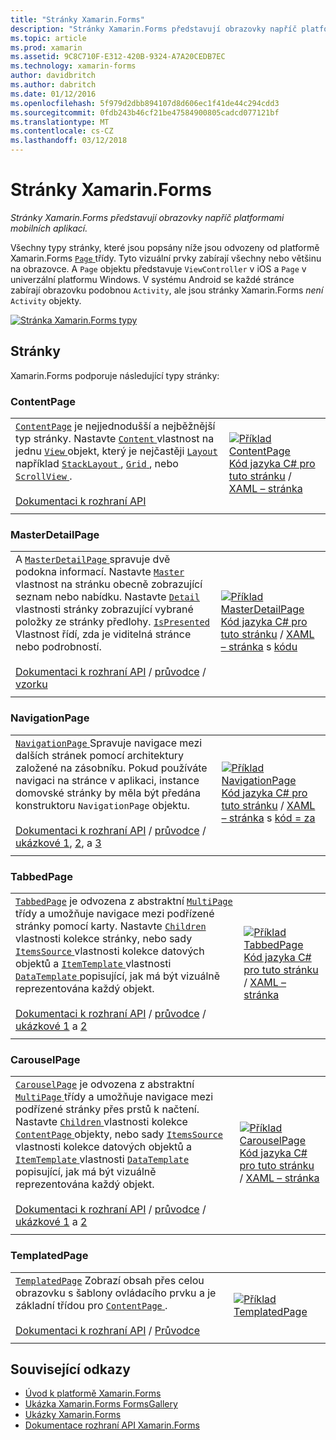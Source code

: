 ```yaml
---
title: "Stránky Xamarin.Forms"
description: "Stránky Xamarin.Forms představují obrazovky napříč platformami mobilních aplikací."
ms.topic: article
ms.prod: xamarin
ms.assetid: 9C8C710F-E312-420B-9324-A7A20CEDB7EC
ms.technology: xamarin-forms
author: davidbritch
ms.author: dabritch
ms.date: 01/12/2016
ms.openlocfilehash: 5f979d2dbb894107d8d606ec1f41de44c294cdd3
ms.sourcegitcommit: 0fdb243b46cf21be47584900805cadcd077121bf
ms.translationtype: MT
ms.contentlocale: cs-CZ
ms.lasthandoff: 03/12/2018
---
```

# <a name="xamarinforms-pages"></a>Stránky Xamarin.Forms

_Stránky Xamarin.Forms představují obrazovky napříč platformami mobilních aplikací._

Všechny typy stránky, které jsou popsány níže jsou odvozeny od platformě Xamarin.Forms [ `Page` ](https://developer.xamarin.com/api/type/Xamarin.Forms.Page/) třídy. Tyto vizuální prvky zabírají všechny nebo většinu na obrazovce. A `Page` objektu představuje `ViewController` v iOS a `Page` v univerzální platformu Windows. V systému Android se každé stránce zabírají obrazovku podobnou `Activity`, ale jsou stránky Xamarin.Forms *není* `Activity` objekty.

[ ![](pages-images/pages-sml.png "Stránka Xamarin.Forms typy")](pages-images/pages.png#lightbox "stránce Xamarin.Forms")

## <a name="pages"></a>Stránky

Xamarin.Forms podporuje následující typy stránky:

<a name="contentPage" />

### <a name="contentpage"></a>ContentPage

|     |     | 
| --- | --- | 
| [`ContentPage`](https://developer.xamarin.com/api/type/Xamarin.Forms.ContentPage/) je nejjednodušší a nejběžnější typ stránky. Nastavte [ `Content` ](https://developer.xamarin.com/api/property/Xamarin.Forms.ContentPage.Content/) vlastnost na jednu [ `View` ](views.md) objekt, který je nejčastěji [ `Layout` ](layouts.md) například [ `StackLayout` ](layouts.md#stackLayout), [ `Grid` ](layouts.md#grid), nebo [ `ScrollView` ](layouts.md#scrollView).<br /><br />[Dokumentaci k rozhraní API](https://developer.xamarin.com/api/type/Xamarin.Forms.ContentPage/) | [![Příklad ContentPage](pages-images/ContentPage.png "ContentPage příklad")](pages-images/ContentPage-Large.png#lightbox "ContentPage příklad")<br />[Kód jazyka C# pro tuto stránku](https://github.com/xamarin/xamarin-forms-samples/blob/master/FormsGallery/FormsGallery/FormsGallery/CodeExamples/ContentPageDemoPage.cs) / [XAML – stránka](https://github.com/xamarin/xamarin-forms-samples/blob/master/FormsGallery/FormsGallery/FormsGallery/XamlExamples/ContentPageDemoPage.xaml) |
|     |     |

### <a name="masterdetailpage"></a>MasterDetailPage

|     |     | 
| --- | --- | 
| A [ `MasterDetailPage` ](https://developer.xamarin.com/api/type/Xamarin.Forms.MasterDetailPage/) spravuje dvě podokna informací. Nastavte [ `Master` ](https://developer.xamarin.com/api/property/Xamarin.Forms.MasterDetailPage.Master/) vlastnost na stránku obecně zobrazující seznam nebo nabídku. Nastavte [ `Detail` ](https://developer.xamarin.com/api/property/Xamarin.Forms.MasterDetailPage.Detail/) vlastnosti stránky zobrazující vybrané položky ze stránky předlohy. [ `IsPresented` ](https://developer.xamarin.com/api/property/Xamarin.Forms.MasterDetailPage.IsPresented/) Vlastnost řídí, zda je viditelná stránce nebo podrobností.<br /><br />[Dokumentaci k rozhraní API](https://developer.xamarin.com/api/type/Xamarin.Forms.MasterDetailPage/) / [průvodce](~/xamarin-forms/app-fundamentals/navigation/master-detail-page.md) / [vzorku](https://developer.xamarin.com/samples/xamarin-forms/Navigation/MasterDetailPage/) | [![Příklad MasterDetailPage](pages-images/MasterDetailPage.png "MasterDetailPage příklad")](pages-images/MasterDetailPage-Large.png#lightbox "MasterDetailPage příklad")<br />[Kód jazyka C# pro tuto stránku](https://github.com/xamarin/xamarin-forms-samples/blob/master/FormsGallery/FormsGallery/FormsGallery/CodeExamples/MasterDetailPageDemoPage.cs) / [XAML – stránka](https://github.com/xamarin/xamarin-forms-samples/blob/master/FormsGallery/FormsGallery/FormsGallery/XamlExamples/MasterDetailPageDemoPage.xaml) s [kódu](https://github.com/xamarin/xamarin-forms-samples/blob/master/FormsGallery/FormsGallery/FormsGallery/XamlExamples/MasterDetailPageDemoPage.xaml.cs) |
|     |     |

### <a name="navigationpage"></a>NavigationPage

|     |     | 
| --- | --- | 
| [ `NavigationPage` ](https://developer.xamarin.com/api/type/Xamarin.Forms.NavigationPage/) Spravuje navigace mezi dalších stránek pomocí architektury založené na zásobníku. Pokud používáte navigaci na stránce v aplikaci, instance domovské stránky by měla být předána konstruktoru `NavigationPage` objektu.<br /><br />[Dokumentaci k rozhraní API](https://developer.xamarin.com/api/type/Xamarin.Forms.NavigationPage/) / [průvodce](~/xamarin-forms/app-fundamentals/navigation/hierarchical.md) / [ukázkové 1](https://developer.xamarin.com/samples/xamarin-forms/Navigation/Hierarchical/), [2](https://developer.xamarin.com/samples/xamarin-forms/Navigation/PassingData/), a [3](https://developer.xamarin.com/samples/xamarin-forms/Navigation/LoginFlow/)  | [![Příklad NavigationPage](pages-images/NavigationPage.png "NavigationPage příklad")](pages-images/NavigationPage-Large.png#lightbox "NavigationPage příklad")<br />[Kód jazyka C# pro tuto stránku](https://github.com/xamarin/xamarin-forms-samples/blob/master/FormsGallery/FormsGallery/FormsGallery/CodeExamples/NavigationPageDemoPage.cs) / [XAML – stránka](https://github.com/xamarin/xamarin-forms-samples/blob/master/FormsGallery/FormsGallery/FormsGallery/XamlExamples/NavigationPageDemoPage.xaml) s [kód = za](https://github.com/xamarin/xamarin-forms-samples/blob/master/FormsGallery/FormsGallery/FormsGallery/XamlExamples/NavigationPageDemoPage.xaml.cs) |
|     |     |

### <a name="tabbedpage"></a>TabbedPage

|     |     | 
| --- | --- | 
| [`TabbedPage`](https://developer.xamarin.com/api/type/Xamarin.Forms.TabbedPage/) je odvozena z abstraktní [ `MultiPage` ](https://developer.xamarin.com/api/type/Xamarin.Forms.MultiPage%3CT%3E/) třídy a umožňuje navigace mezi podřízené stránky pomocí karty. Nastavte [ `Children` ](https://developer.xamarin.com/api/property/Xamarin.Forms.MultiPage%3CT%3E.Children/) vlastnosti kolekce stránky, nebo sady [ `ItemsSource` ](https://developer.xamarin.com/api/property/Xamarin.Forms.MultiPage%3CT%3E.ItemsSource/) vlastnosti kolekce datových objektů a [ `ItemTemplate` ](https://developer.xamarin.com/api/property/Xamarin.Forms.MultiPage%3CT%3E.ItemTemplate/) vlastnosti [ `DataTemplate` ](https://developer.xamarin.com/api/type/Xamarin.Forms.DataTemplate/) popisující, jak má být vizuálně reprezentována každý objekt.<br /><br />[Dokumentaci k rozhraní API](https://developer.xamarin.com/api/type/Xamarin.Forms.TabbedPage/) / [průvodce](~/xamarin-forms/app-fundamentals/navigation/tabbed-page.md) / [ukázkové 1](https://developer.xamarin.com/samples/xamarin-forms/Navigation/TabbedPage/) a [2](https://developer.xamarin.com/samples/xamarin-forms/Navigation/TabbedPageWithNavigationPage) | [![Příklad TabbedPage](pages-images/TabbedPage.png "TabbedPage příklad")](pages-images/TabbedPage-Large.png#lightbox "TabbedPage příklad")<br />[Kód jazyka C# pro tuto stránku](https://github.com/xamarin/xamarin-forms-samples/blob/master/FormsGallery/FormsGallery/FormsGallery/CodeExamples/TabbedPageDemoPage.cs) / [XAML – stránka](https://github.com/xamarin/xamarin-forms-samples/blob/master/FormsGallery/FormsGallery/FormsGallery/XamlExamples/TabbedPageDemoPage.xaml) |
|     |     |

### <a name="carouselpage"></a>CarouselPage

|     |     | 
| --- | --- | 
| [`CarouselPage`](https://developer.xamarin.com/api/type/Xamarin.Forms.CarouselPage/) je odvozena z abstraktní [ `MultiPage` ](https://developer.xamarin.com/api/type/Xamarin.Forms.MultiPage%3CT%3E/) třídy a umožňuje navigace mezi podřízené stránky přes prstů k načtení. Nastavte [ `Children` ](https://developer.xamarin.com/api/property/Xamarin.Forms.MultiPage%3CT%3E.Children/) vlastnosti kolekce [ `ContentPage` ](#contentPage) objekty, nebo sady [ `ItemsSource` ](https://developer.xamarin.com/api/property/Xamarin.Forms.MultiPage%3CT%3E.ItemsSource/) vlastnosti kolekce datových objektů a [ `ItemTemplate` ](https://developer.xamarin.com/api/property/Xamarin.Forms.MultiPage%3CT%3E.ItemTemplate/) vlastnosti [ `DataTemplate` ](https://developer.xamarin.com/api/type/Xamarin.Forms.DataTemplate/) popisující, jak má být vizuálně reprezentována každý objekt.<br /><br />[Dokumentaci k rozhraní API](https://developer.xamarin.com/api/type/Xamarin.Forms.CarouselPage/) / [průvodce](~/xamarin-forms/app-fundamentals/navigation/carousel-page.md) / [ukázkové 1](https://developer.xamarin.com/samples/xamarin-forms/Navigation/CarouselPage/) a [2](https://developer.xamarin.com/samples/xamarin-forms/Navigation/CarouselPageTemplate/) | [![Příklad CarouselPage](pages-images/CarouselPage.png "CarouselPage příklad")](pages-images/CarouselPage-Large.png#lightbox "CarouselPage příklad")<br />[Kód jazyka C# pro tuto stránku](https://github.com/xamarin/xamarin-forms-samples/blob/master/FormsGallery/FormsGallery/FormsGallery/CodeExamples/CarouselPageDemoPage.cs) / [XAML – stránka](https://github.com/xamarin/xamarin-forms-samples/blob/master/FormsGallery/FormsGallery/FormsGallery/XamlExamples/CarouselPageDemoPage.xaml) |
|     |     |

### <a name="templatedpage"></a>TemplatedPage

|     |     | 
| --- | --- | 
| [`TemplatedPage`](https://developer.xamarin.com/api/type/Xamarin.Forms.TemplatedPage/) Zobrazí obsah přes celou obrazovku s šablony ovládacího prvku a je základní třídou pro [ `ContentPage` ](#contentPage).<br /><br />[Dokumentaci k rozhraní API](https://developer.xamarin.com/api/type/Xamarin.Forms.TemplatedPage/) / [Průvodce](~/xamarin-forms/app-fundamentals/templates/control-templates/index.md) | [![Příklad TemplatedPage](pages-images/TemplatedPage.png "TemplatedPage příklad")](pages-images/TemplatedPage.png "TemplatedPage příklad") |
|     |     |

## <a name="related-links"></a>Související odkazy

- [Úvod k platformě Xamarin.Forms](~/xamarin-forms/get-started/introduction-to-xamarin-forms.md)
- [Ukázka Xamarin.Forms FormsGallery](https://developer.xamarin.com/samples/FormsGallery/)
- [Ukázky Xamarin.Forms](https://developer.xamarin.com/samples/xamarin-forms/all/)
- [Dokumentace rozhraní API Xamarin.Forms](https://developer.xamarin.com/api/root/Xamarin.Forms/)
